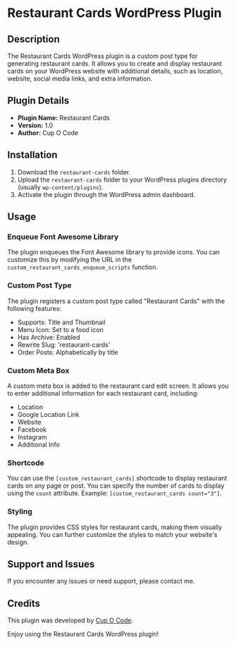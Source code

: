 # Restaurant Cards WordPress Plugin

## Description

The Restaurant Cards WordPress plugin is a custom post type for generating restaurant cards. It allows you to create and display restaurant cards on your WordPress website with additional details, such as location, website, social media links, and extra information.

## Plugin Details

- **Plugin Name:** Restaurant Cards
- **Version:** 1.0
- **Author:** Cup O Code

## Installation

1. Download the `restaurant-cards` folder.
2. Upload the `restaurant-cards` folder to your WordPress plugins directory (usually `wp-content/plugins`).
3. Activate the plugin through the WordPress admin dashboard.

## Usage

### Enqueue Font Awesome Library

The plugin enqueues the Font Awesome library to provide icons. You can customize this by modifying the URL in the `custom_restaurant_cards_enqueue_scripts` function.

### Custom Post Type

The plugin registers a custom post type called "Restaurant Cards" with the following features:

- Supports: Title and Thumbnail
- Menu Icon: Set to a food icon
- Has Archive: Enabled
- Rewrite Slug: 'restaurant-cards'
- Order Posts: Alphabetically by title

### Custom Meta Box

A custom meta box is added to the restaurant card edit screen. It allows you to enter additional information for each restaurant card, including:

- Location
- Google Location Link
- Website
- Facebook
- Instagram
- Additional Info

### Shortcode

You can use the `[custom_restaurant_cards]` shortcode to display restaurant cards on any page or post. You can specify the number of cards to display using the `count` attribute. Example: `[custom_restaurant_cards count="3"]`.

### Styling

The plugin provides CSS styles for restaurant cards, making them visually appealing. You can further customize the styles to match your website's design.

## Support and Issues

If you encounter any issues or need support, please contact me.

## Credits

This plugin was developed by [Cup O Code](https://cupocode.com/).

Enjoy using the Restaurant Cards WordPress plugin!
